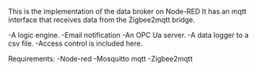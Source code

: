 This is the implementation of the data broker on Node-RED
It has an mqtt interface that receives data from the Zigbee2mqtt bridge. 

-A logic engine.
-Email notification
-An OPC Ua server.
-A data logger to a csv file.
-Access control is included here.

Requirements: 
-Node-red
-Mosquitto mqtt
-Zigbee2mqtt